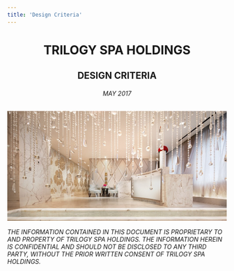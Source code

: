 ```yaml
---
title: 'Design Criteria'
---
```


# <center>TRILOGY SPA HOLDINGS</center>

## <center>DESIGN CRITERIA</center> 
###### <center>_MAY 2017_</center>

![](brand.jpg)


































_THE INFORMATION CONTAINED IN THIS DOCUMENT IS PROPRIETARY TO AND PROPERTY OF TRILOGY SPA HOLDINGS.  THE INFORMATION HEREIN IS CONFIDENTIAL AND SHOULD NOT BE DISCLOSED TO ANY THIRD PARTY, WITHOUT THE PRIOR WRITTEN CONSENT OF TRILOGY SPA HOLDINGS._